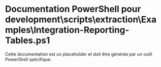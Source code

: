 # Documentation PowerShell pour development\scripts\extraction\Examples\Integration-Reporting-Tables.ps1

Cette documentation est un placeholder et doit être générée par un outil PowerShell spécifique.
